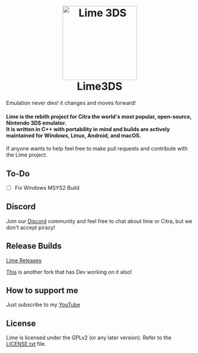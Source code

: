 <h1 align="center">
  <br>
  <a href="https://www.youtube.com/c/MattsCreative"><img src="https://i.imgur.com/04o1ajZ.png" alt="Lime 3DS" width="200"></a>
  <br>
  <b>Lime3DS</b>
  <br>
</h1>

Emulation never dies! it changes and moves forward!


<h4 align="left"><b>Lime</b> is the rebith project for Citra the world's most popular, open-source, Nintendo 3DS emulator.
<br>
It is written in C++ with portability in mind and builds are actively maintained for Windows, Linux, Android, and macOS.
</h4>
If anyone wants to help feel free to make pull requests and contribute with the Lime project.

## To-Do
- [ ] Fix Windows MSYS2 Build

## Discord

Join our [Discord](https://discord.com/invite/4ZjMpAp3M6) community and feel free to chat about lime or Citra, but we don't accept piracy!

## Release Builds

[Lime Releases](https://github.com/RyzenDew/Lime-3DS-Emulator/releases)

[This](https://github.com/PabloMK7/citra/releases) is another fork that has Dev working on it also!

## How to support me

Just subscribe to my [YouTube](https://www.youtube.com/c/MattsCreative)

## License

Lime is licensed under the GPLv2 (or any later version). Refer to the [LICENSE.txt](https://raw.githubusercontent.com/RyzenDew/Lime-3DS-Emulator/master/license.txt) file.
